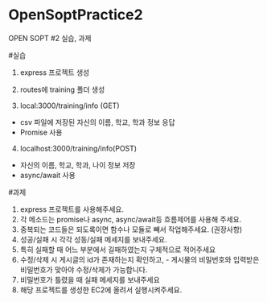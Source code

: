 # OpenSoptPractice2
OPEN SOPT #2 실습, 과제

#실습 
1. express 프로젝트 생성

2. routes에 training 폴더 생성
3. local:3000/training/info (GET)
 - csv 파일에 저장된 자신의 이름, 학교, 학과 정보 응답
 - Promise 사용
4. localhost:3000/training/info(POST)
  - 자신의 이름, 학교, 학과, 나이 정보 저장
  - async/await 사용

  #과제 
  1. express 프로젝트를 사용해주세요.
  2. 각 메소드는 promise나 async, async/await등 흐름제어를 사용해 주세요.
  3. 중복되는 코드들은 되도록이면 함수나 모듈로 빼서 작업해주세요. (권장사항)
  4. 성공/실패 시 각각 성동/실패 메세지를 보내주세요.
  5. 특히 실패할 때 어느 부분에서 길패하였는지 구체적으로 적어주세요
  6. 수정/삭제 시 게시글의 id가 존재하는지 확인하고,
    - 게시물의 비밀번호와 입력받은 비밀번호가 맞아야 수정/삭제가 가능합니다.
  5. 비밀번호가 틀렸을 때 실패 메세지를 보내주세요
  6. 해당 프로젝트를 생성한 EC2에 올려서 실행시켜주세요.